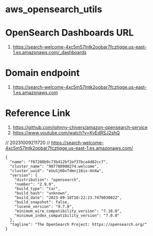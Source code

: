 # aws_opensearch_utils

# OpenSearch Dashboards URL
1. https://search-welcome-4xc5m57lntk2oobar7fcztjqge.us-east-1.es.amazonaws.com/_dashboards 
# Domain endpoint
1. https://search-welcome-4xc5m57lntk2oobar7fcztjqge.us-east-1.es.amazonaws.com 


# Reference Link
1. https://github.com/johnny-chivers/amazon-opensearch-service
2. https://www.youtube.com/watch?v=KvEdRSJ2shQ




// 20231009211720
// https://search-welcome-4xc5m57lntk2oobar7fcztjqge.us-east-1.es.amazonaws.com/

```
{
  "name": "f67288b9c73b412bf2ef37bca4d82cc7",
  "cluster_name": "907708980274:welcome",
  "cluster_uuid": "eUuSj6DxTdmnj16ix-UnXw",
  "version": {
    "distribution": "opensearch",
    "number": "2.9.0",
    "build_type": "tar",
    "build_hash": "unknown",
    "build_date": "2023-09-18T10:22:23.747603002Z",
    "build_snapshot": false,
    "lucene_version": "9.7.0",
    "minimum_wire_compatibility_version": "7.10.0",
    "minimum_index_compatibility_version": "7.0.0"
  },
  "tagline": "The OpenSearch Project: https://opensearch.org/"
}
```
